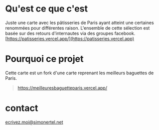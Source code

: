 # Qu'est ce que c'est

Juste une carte avec les pâtisseries de Paris ayant atteint une certaines renommées pour différentes raison. L'ensemble de cette sélection est basée sur des retours d'internautes via des groupes facebook.
[https://patisseries.vercel.app/](https://patisseries.vercel.app)

# Pourquoi ce projet

Cette carte est un fork d'une carte reprenant les meilleurs baguettes de Paris.

> https://meilleuresbaguetteparis.vercel.app/

# contact

[ecrivez.moi@simonertel.net](ecrivez.moi@simonertel.net)